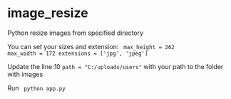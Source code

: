 # image_resize
Python resize images from specified directory

You can set your sizes and extension:
  <code>
      max_height = 262
      max_width = 172
      extensions = ['jpg', 'jpeg']
  </code>
  
  
Update the line:10 <code>path = "C:/uploads/users"</code> with your path to the folder with images


Run <code> python app.py </code> 
